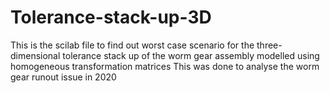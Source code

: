 # Tolerance-stack-up-3D
This is the scilab file to find out worst case scenario for the three-dimensional tolerance stack up of the worm gear assembly modelled using homogeneous transformation matrices
This was done to analyse the worm gear runout issue in 2020
